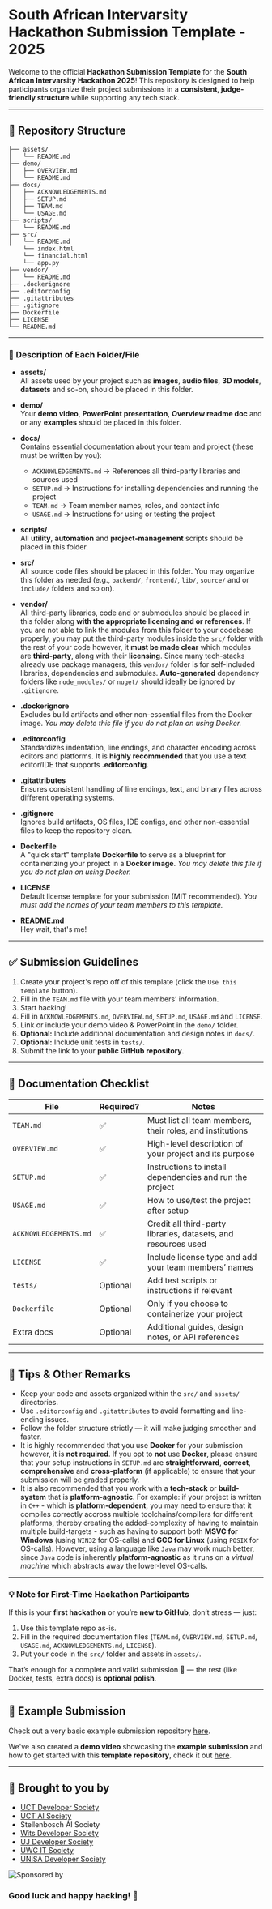# South African Intervarsity Hackathon Submission Template - 2025

Welcome to the official **Hackathon Submission Template** for the **South African Intervarsity Hackathon 2025**! This repository is designed to help participants organize their project submissions in a **consistent, judge-friendly structure** while supporting any tech stack.

---

## 📂 Repository Structure
```
├── assets/
│   └── README.md
├── demo/
│   ├── OVERVIEW.md
│   └── README.md
├── docs/
│   ├── ACKNOWLEDGEMENTS.md
│   ├── SETUP.md
│   ├── TEAM.md
│   └── USAGE.md
├── scripts/
│   └── README.md
├── src/
│   └── README.md
    └── index.html
    └── financial.html
    └── app.py
├── vendor/
│   └── README.md
├── .dockerignore
├── .editorconfig
├── .gitattributes
├── .gitignore
├── Dockerfile
├── LICENSE
└── README.md
```
---

### 🔹 Description of Each Folder/File

- **assets/**  
    All assets used by your project such as **images**, **audio files**, **3D models**, **datasets** and so-on, should be placed in this folder.

- **demo/**  
    Your **demo video**, **PowerPoint presentation**, **Overview readme doc** and or any **examples** should be placed in this folder.

- **docs/**  
    Contains essential documentation about your team and project (these must be written by you):
    - `ACKNOWLEDGEMENTS.md` → References all third-party libraries and sources used
    - `SETUP.md` → Instructions for installing dependencies and running the project  
    - `TEAM.md` → Team member names, roles, and contact info  
    - `USAGE.md` → Instructions for using or testing the project 

- **scripts/**  
    All **utility**, **automation** and **project-management** scripts should be placed in this folder.

- **src/**  
    All source code files should be placed in this folder. You may organize this folder as needed (e.g., `backend/`, `frontend/`, `lib/`, `source/` and or `include/` folders and so on).

- **vendor/**  
    All third-party libraries, code and or submodules should be placed in this folder along **with the appropriate licensing and or references**. If you are not able to link the modules from this folder to your codebase properly, you may put the third-party modules inside the `src/` folder with the rest of your code however, it **must be made clear** which modules are **third-party**, along with their **licensing**.
    Since many tech-stacks already use package managers, this `vendor/` folder is for self-included libraries, dependencies and submodules. **Auto-generated** dependency folders like `node_modules/` or `nuget/` should ideally be ignored by `.gitignore`.

- **.dockerignore**  
    Excludes build artifacts and other non-essential files from the Docker image. *You may delete this file if you do not plan on using Docker.*

- **.editorconfig**  
    Standardizes indentation, line endings, and character encoding across editors and platforms. It is **highly recommended** that you use a text editor/IDE that supports **.editorconfig**.

- **.gitattributes**  
    Ensures consistent handling of line endings, text, and binary files across different operating systems.

- **.gitignore**  
    Ignores build artifacts, OS files, IDE configs, and other non-essential files to keep the repository clean.

- **Dockerfile**  
    A "quick start" template **Dockerfile** to serve as a blueprint for containerizing your project in a **Docker image**. *You may delete this file if you do not plan on using Docker.*

- **LICENSE**  
    Default license template for your submission (MIT recommended).
    *You must add the names of your team members to this template.*

- **README.md**  
    Hey wait, that's me!

---

## ✅ Submission Guidelines

1. Create your project's repo off of this template (click the `Use this template` button).  
2. Fill in the `TEAM.md` file with your team members’ information. 
3. Start hacking!
4. Fill in `ACKNOWLEDGEMENTS.md`, `OVERVIEW.md`, `SETUP.md`, `USAGE.md` and `LICENSE`. 
5. Link or include your demo video & PowerPoint in the `demo/` folder.  
6. **Optional:** Include additional documentation and design notes in `docs/`.
7. **Optional:** Include unit tests in `tests/`.
8. Submit the link to your **public GitHub repository**.

---

## 📑 Documentation Checklist

| File                  | Required? | Notes                                                          |
| --------------------- | --------- | -------------------------------------------------------------- |
| `TEAM.md`             | ✅         | Must list all team members, their roles, and institutions      |
| `OVERVIEW.md`         | ✅         | High-level description of your project and its purpose         |
| `SETUP.md`            | ✅         | Instructions to install dependencies and run the project       |
| `USAGE.md`            | ✅         | How to use/test the project after setup                        |
| `ACKNOWLEDGEMENTS.md` | ✅         | Credit all third-party libraries, datasets, and resources used |
| `LICENSE`             | ✅         | Include license type and add your team members’ names          |
| `tests/`              | Optional  | Add test scripts or instructions if relevant                   |
| `Dockerfile`          | Optional  | Only if you choose to containerize your project                |
| Extra docs            | Optional  | Additional guides, design notes, or API references             |

---

## 📌 Tips & Other Remarks

- Keep your code and assets organized within the `src/` and `assets/` directories.  
- Use `.editorconfig` and `.gitattributes` to avoid formatting and line-ending issues.  
- Follow the folder structure strictly — it will make judging smoother and faster.  
- It is highly recommended that you use **Docker** for your submission however, it is **not required**. If you opt to **not** use **Docker**, please ensure that your setup instructions in `SETUP.md` are **straightforward**, **correct**, **comprehensive** and **cross-platform** (if applicable) to ensure that your submission will be graded properly.
- It is also recommended that you work with a **tech-stack** or **build-system** that is **platform-agnostic**. For example: if your project is written in `C++` - which is **platform-dependent**, you may need to ensure that it compiles correctly accross multiple toolchains/compilers for different platforms, thereby creating the added-complexity of having to maintain multiple build-targets - such as having to support both **MSVC for Windows** (using `WIN32` for OS-calls) and **GCC for Linux** (using `POSIX` for OS-calls). However, using a language like `Java` may work much better, since `Java` code is inherently **platform-agnostic** as it runs on a *virtual machine* which abstracts away the lower-level OS-calls.
---

### 💡 Note for First-Time Hackathon Participants
If this is your **first hackathon** or you’re **new to GitHub**, don’t stress — just:  
1. Use this template repo as-is.  
2. Fill in the required documentation files (`TEAM.md`, `OVERVIEW.md`, `SETUP.md`, `USAGE.md`, `ACKNOWLEDGEMENTS.md`, `LICENSE`).  
3. Put your code in the `src/` folder and assets in `assets/`.  

That’s enough for a complete and valid submission 🚀 — the rest (like Docker, tests, extra docs) is **optional polish**.

---

## 🧩 Example Submission
Check out a very basic example submission repository [here](https://github.com/DnA-IntRicate/SAIntervarsityHackathonExampleSubmission2025).

We've also created a **demo video** showcasing the **example submission** and how to get started with this **template repository**, check it out [here](https://youtu.be/e2R9APyatU4).

---

## 🙌 Brought to you by
- [UCT Developer Society](https://www.linkedin.com/company/uct-developers-society)
- [UCT AI Society](https://www.linkedin.com/company/uctaisociety/)
- Stellenbosch AI Society
- [Wits Developer Society](https://www.linkedin.com/company/wits-developer-society/)
- [UJ Developer Society](https://www.linkedin.com/company/uj-developerss-society/)
- [UWC IT Society](https://www.linkedin.com/company/uwc-it-society/)
- [UNISA Developer Society](https://www.linkedin.com/company/unisa-developer-society/)

![Sponsored by](assets/Sponsors.jpg)

### **Good luck and happy hacking!** 🚀
